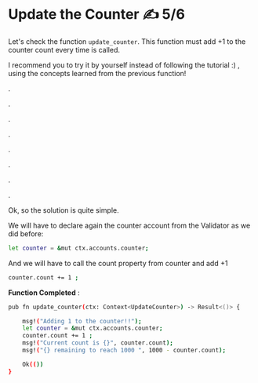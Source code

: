 # Update the Counter ✍️ 5/6 

Let's check the function ```update_counter```. This function must add +1 to the counter count every time is called. 

I recommend you to try it by yourself instead of following the tutorial :) , using the concepts learned from the previous function! 

.

.

.

.

.

.

.

.

Ok, so the solution is quite simple.

We will have to declare again the counter account from the Validator as we did before:
```bash
let counter = &mut ctx.accounts.counter;
````

And we will have to call the count property from counter and add +1 
```bash
counter.count += 1 ;
```

**Function Completed** :
```bash
pub fn update_counter(ctx: Context<UpdateCounter>) -> Result<()> {

    msg!("Adding 1 to the counter!!");
    let counter = &mut ctx.accounts.counter;
    counter.count += 1 ;
    msg!("Current count is {}", counter.count);
    msg!("{} remaining to reach 1000 ", 1000 - counter.count);

    Ok(())
}

```
